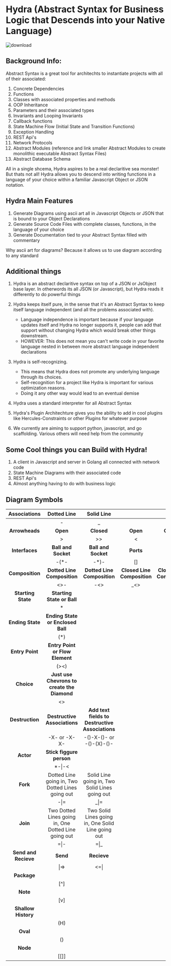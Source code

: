 # Hydra (Abstract Syntax for Business Logic that Descends into your Native Language)
![download](https://user-images.githubusercontent.com/107733608/174929181-2b833d64-2109-4eb3-a67b-e257668856fa.jpg)
## Background Info:
Abstract Syntax is a great tool for architechts to instantiate projects with all of their associated: 
1. Concrete Dependencies
2. Functions
3. Classes with associated properties and methods
4. OOP Inheritance
5. Parameters and their associated types
6. Invariants and Looping Invariants
7. Callback functions
8. State Machine Flow (Initial State and Transition Functions) 
9. Exception Handling
10. REST Api's
11. Network Protocols
12. Abstract Modules (reference and link smaller Abstract Modules to create monolithic executable Abstract Syntax Files)
13. Abstract Database Schema

All in a single shcema, Hydra aspires to be a real declaritive sea monster! But thats not all! Hydra allows you to descend into writing functions in a language of your choice within a familiar Javascript Object or JSON notation.



## Hydra Main Features
1. Generate Diagrams using ascii art all in Javascript Objects or JSON that is bound to your Object Declarations
2. Generate Source Code Files with complete classes, functions, in the language of your choice 
3. Generate Documentation tied to your Abstract Syntax filled with commentary

Why ascii art for diagrams? Because it allows us to use diagram according to any standard

## Additional things
1. Hydra is an abstract declaritive syntax on top of a JSON or JsObject base layer. In otherwords its all JSON (or Javascript), but Hydra reads it differently to do powerful things
2. Hydra keeps itself pure, in the sense that it's an Abstract Syntax to keep itself language independent (and all the problems associated with). 
    - Language independence is important because if your language updates itself and Hydra no longer supports it, people can add that support without changing Hydra which would break other things downstream.
    - HOWEVER: This does not mean you can't write code in your favorite language nested in between more abstract language independent declarations 
4. Hydra is self-recognizing. 
    - This means that Hydra does not promote any underlying language through its choices. 
    - Self-recognition for a project like Hydra is important for various optimization reasons. 
    - Doing it any other way would lead to an eventual demise 

5. Hydra uses a standard interpreter for all Abstract Syntax
7.  Hydra's Plugin Architechture gives you the ability to add in cool plugins like Hercules-Constraints or other Plugins for whatever purpose
8. We currently are aiming to support python, javascript, and go scaffolding. Various others will need help from the community

## Some Cool things you can Build with Hydra!
1. A client in Javascript and server in Golang all connected with network code
2. State Machine Diagrams with their associated code
3. REST Api's
4. Almost anything having to do with business logic


## Diagram Symbols 

|   **Associations**   |                    **Dotted Line**                   |                   **Solid Line**                   |                             |                             |
|:--------------------:|:----------------------------------------------------:|:--------------------------------------------------:|:---------------------------:|:---------------------------:|
|                      |                           -                          |                          _                         |                             |                             |
|    **Arrowheads**    |                       **Open**                       |                     **Closed**                     |           **Open**          |          **Closed**         |
|                      |                           >                          |                         >>                         |              <              |              <<             |
|    **Interfaces**    |                  **Ball and Socket**                 |                 **Ball and Socket**                |          **Ports**          |                             |
|                      |                         -(*-                         |                        -*)-                        |              []             |                             |
|    **Composition**   |              **Dotted Line Composition**             |             **Dotted Line Composition**            | **Closed Line Composition** | **Closed Line Composition** |
|                      |                         <>-                          |                         -<>                        |              _<>            |             <>_             |
|  **Starting State**  |              **Starting State or Ball**              |                                                    |                             |                             |
|                      |                           *                          |                                                    |                             |                             |
|   **Ending State**   |           **Ending State or Enclosed Ball**          |                                                    |                             |                             |
|                      |                          (*)                         |                                                    |                             |                             |
|    **Entry Point**   |            **Entry Point or Flow Element**           |                                                    |                             |                             |
|                      |                         (><)                         |                                                    |                             |                             |
|      **Choice**      |      **Just use Chevrons to create the Diamond**     |                                                    |                             |                             |
|                      |                          <>                          |                                                    |                             |                             |
|    **Destruction**   |             **Destructive Associations**             | **Add text fields to Destructive Associations**    |                             |                             |
|                      |                     -X- or -X-X-                     |              -()-X-()- or -()-(X)-()-              |                             |                             |
|       **Actor**      |               **Stick figgure person**               |                                                    |                             |                             |
|                      |                        *-\|-<                        |                                                    |                             |                             |
|       **Fork**       |   Dotted Line going in, Two Dotted Lines going out   |   Solid Line going in, Two Solid Lines going out   |                             |                             |
|                      |                         -\|=                         |                        _\|=                        |                             |                             |
|       **Join**       | Two Dotted Lines going in, One Dotted Line going out | Two Solid Lines going in, One Solid Line going out |                             |                             |
|                      |                         =\|-                         |                        =\|_                        |                             |                             |
| **Send and Recieve** |                       **Send**                       |                     **Recieve**                    |                             |                             |
|                      |                         \|=>                         |                        <=\|                        |                             |                             |
|      **Package**     |                                                      |                                                    |                             |                             |
|                      |                          [^]                         |                                                    |                             |                             |
|       **Note**       |                                                      |                                                    |                             |                             |
|                      |                          [v]                         |                                                    |                             |                             |
|  **Shallow History** |                                                      |                                                    |                             |                             |
|                      |                          (H)                         |                                                    |                             |                             |
|       **Oval**       |                                                      |                                                    |                             |                             |
|                      |                          ()                          |                                                    |                             |                             |
|       **Node**       |                                                      |                                                    |                             |                             |
|                      |                         [[]]                         |                                                    |                             |                             |

